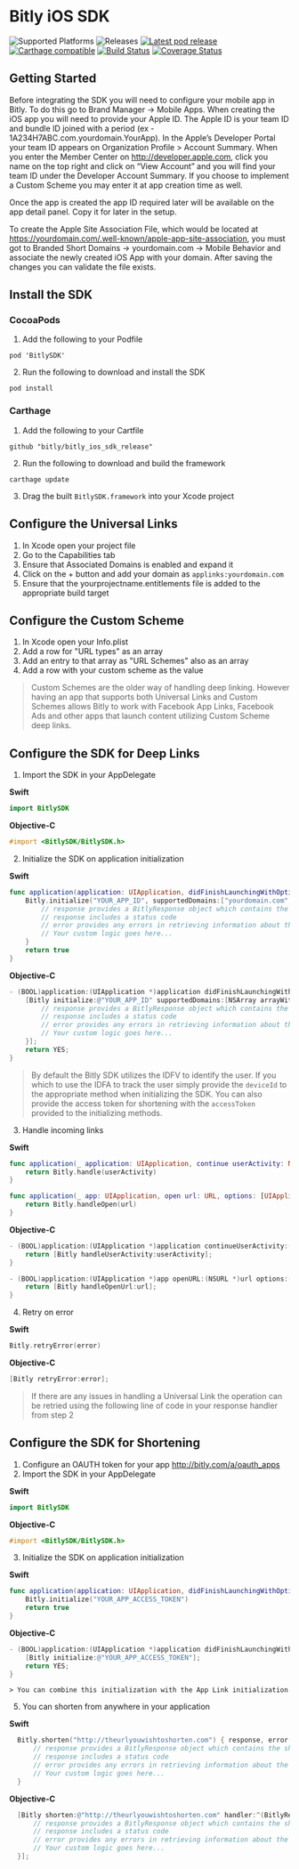 # Bitly iOS SDK

![Supported Platforms](https://img.shields.io/cocoapods/p/BitlySDK.svg) ![Releases](https://img.shields.io/github/release/bitly/bitly_ios_sdk_release.svg) [![Latest pod release](https://img.shields.io/cocoapods/v/BitlySDK.svg)](http://cocoapods.org/pods/BitlySDK) [![Carthage compatible](https://img.shields.io/badge/Carthage-compatible-4BC51D.svg?style=flat)](https://github.com/Carthage/Carthage) [![Build Status](https://travis-ci.com/bitly/bitly_ios_sdk.svg?token=GQk2M5gzMUKUJCESKF18&branch=master)](https://travis-ci.com/bitly/bitly_ios_sdk) [![Coverage Status](https://coveralls.io/repos/github/bitly/bitly_ios_sdk/badge.svg?t=xurvl2)](https://coveralls.io/github/bitly/bitly_ios_sdk)

## Getting Started
Before integrating the SDK you will need to configure your mobile app in Bitly. To do this go to Brand Manager -> Mobile Apps. When creating the iOS app you will need to provide your Apple ID. The Apple ID is your team ID and bundle ID joined with a period (ex - 1A234H7ABC.com.yourdomain.YourApp).  In the Apple’s Developer Portal your team ID appears on Organization Profile > Account Summary.  When you enter the Member Center on http://developer.apple.com, click you name on the top right and click on “View Account” and you will find your team ID under the Developer Account Summary. If you choose to implement a Custom Scheme you may enter it at app creation time as well.

Once the app is created the app ID required later will be available on the app detail panel.  Copy it for later in the setup.

To create the Apple Site Association File, which would be located at https://yourdomain.com/.well-known/apple-app-site-association, you must got to Branded Short Domains -> yourdomain.com -> Mobile Behavior and associate the newly created iOS App with your domain. After saving the changes you can validate the file exists.

## Install the SDK

### CocoaPods
1. Add the following to your Podfile

  ```
  pod 'BitlySDK'
  ```
2. Run the following to download and install the SDK

  ```
  pod install
  ```

### Carthage
1. Add the following to your Cartfile

  ```
  github "bitly/bitly_ios_sdk_release"
  ```
2. Run the following to download and build the framework

  ```
  carthage update
  ```
3. Drag the built `BitlySDK.framework` into your Xcode project

## Configure the Universal Links
1. In Xcode open your project file
2. Go to the Capabilities tab
3. Ensure that Associated Domains is enabled and expand it
4. Click on the + button and add your domain as `applinks:yourdomain.com`
5. Ensure that the yourprojectname.entitlements file is added to the appropriate build target

## Configure the Custom Scheme
1. In Xcode open your Info.plist
2. Add a row for "URL types" as an array
3. Add an entry to that array as "URL Schemes" also as an array
4. Add a row with your custom scheme as the value

  > Custom Schemes are the older way of handling deep linking. However having an app that supports both Universal Links and Custom Schemes allows Bitly to work with Facebook App Links, Facebook Ads and other apps that launch content utilizing Custom Scheme deep links.

## Configure the SDK for Deep Links
1. Import the SDK in your AppDelegate

  **Swift**
  ```swift
  import BitlySDK
  ```

  **Objective-C**
  ```objective-c
  #import <BitlySDK/BitlySDK.h>
  ```
2. Initialize the SDK on application initialization

  **Swift**
  ```swift
  func application(application: UIApplication, didFinishLaunchingWithOptions launchOptions: [NSObject: AnyObject]?) -> Bool {
      Bitly.initialize("YOUR_APP_ID", supportedDomains:["yourdomain.com","yourotherdomain.com"], supportedSchemes:["yourscheme"]) { response, error in
          // response provides a BitlyResponse object which contains the full URL information
          // response includes a status code
          // error provides any errors in retrieving information about the URL
          // Your custom logic goes here...
      }
      return true
  }
  ```

  **Objective-C**
  ```objective-c
  - (BOOL)application:(UIApplication *)application didFinishLaunchingWithOptions:(NSDictionary *)launchOptions {
      [Bitly initialize:@"YOUR_APP_ID" supportedDomains:[NSArray arrayWithObjects: @"yourdomain.com", @"yourotherdomain.com", nil] supportedDomains:[NSArray arrayWithObjects: @"yourscheme", nil] handler:^(BitlyResponse * response, NSString * error) {
          // response provides a BitlyResponse object which contains the full URL information
          // response includes a status code
          // error provides any errors in retrieving information about the URL
          // Your custom logic goes here...
      }];
      return YES;
  }
  ```

  > By default the Bitly SDK utilizes the IDFV to identify the user. If you which to use the IDFA to track the user simply provide the `deviceId` to the appropriate method when initializing the SDK.
  > You can also provide the access token for shortening with the `accessToken` provided to the initializing methods.

3. Handle incoming links

  **Swift**
  ```swift    
  func application(_ application: UIApplication, continue userActivity: NSUserActivity, restorationHandler: @escaping ([Any]?) -> Void) -> Bool {
      return Bitly.handle(userActivity)
  }

  func application(_ app: UIApplication, open url: URL, options: [UIApplicationOpenURLOptionsKey : Any] = [:]) -> Bool {
      return Bitly.handleOpen(url)
  }
  ```

  **Objective-C**
  ```objective-c
  - (BOOL)application:(UIApplication *)application continueUserActivity:(NSUserActivity *)userActivity restorationHandler:(void(^)(NSArray *restorableObjects))restorationHandler {
      return [Bitly handleUserActivity:userActivity];
  }

  - (BOOL)application:(UIApplication *)app openURL:(NSURL *)url options:(NSDictionary<UIApplicationOpenURLOptionsKey, id> *)options {
      return [Bitly handleOpenUrl:url];
  }
  ```

4. Retry on error

  **Swift**
  ```swift    
  Bitly.retryError(error)
  ```

  **Objective-C**
  ```objective-c
  [Bitly retryError:error];
  ```

  >If there are any issues in handling a Universal Link the operation can be retried using the following line of code in your response handler from step 2

## Configure the SDK for Shortening

1. Configure an OAUTH token for your app http://bitly.com/a/oauth_apps
2. Import the SDK in your AppDelegate

  **Swift**
  ```swift
  import BitlySDK
  ```

  **Objective-C**
  ```objective-c
  #import <BitlySDK/BitlySDK.h>
  ```

3. Initialize the SDK on application initialization

  **Swift**
  ```swift
  func application(application: UIApplication, didFinishLaunchingWithOptions launchOptions: [NSObject: AnyObject]?) -> Bool {
      Bitly.initialize("YOUR_APP_ACCESS_TOKEN")
      return true
  }
  ```

  **Objective-C**
  ```objective-c
  - (BOOL)application:(UIApplication *)application didFinishLaunchingWithOptions:(NSDictionary *)launchOptions {
      [Bitly initialize:@"YOUR_APP_ACCESS_TOKEN"];
      return YES;
  }
  ```    

    > You can combine this initialization with the App Link initialization

5. You can shorten from anywhere in your application

  **Swift**
  ```swift
    Bitly.shorten("http://theurlyouwishtoshorten.com") { response, error in
        // response provides a BitlyResponse object which contains the shortened Bitlink
        // response includes a status code
        // error provides any errors in retrieving information about the URL
        // Your custom logic goes here...
    }
  ```

  **Objective-C**
  ```objective-c
    [Bitly shorten:@"http://theurlyouwishtoshorten.com" handler:^(BitlyResponse * response, NSString * error) {
        // response provides a BitlyResponse object which contains the shortened Bitlink
        // response includes a status code
        // error provides any errors in retrieving information about the URL
        // Your custom logic goes here...
    }];
  ```    
